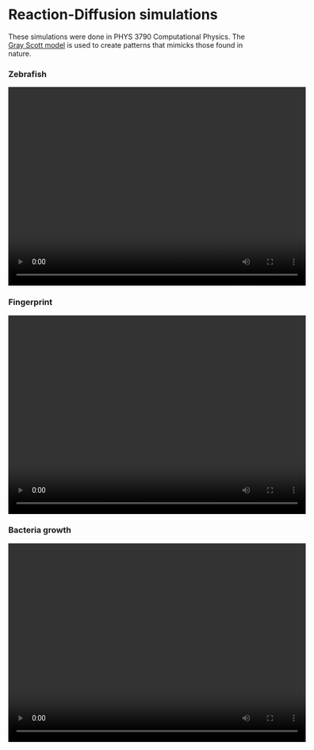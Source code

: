 # Reaction-Diffusion simulations

These simulations were done in PHYS 3790 Computational Physics.
The [Gray Scott model](https://groups.csail.mit.edu/mac/projects/amorphous/GrayScott/) is used to create patterns that mimicks those found in nature.

### Zebrafish
<video height="400" width="600" controls autoplay loop>
  <source src="/reaction-diffusion/zebrafish.mp4" type="video/mp4">
</video>

### Fingerprint
<video height="400" width="600" controls autoplay loop>
  <source src="/reaction-diffusion/fingerprint.mp4" type="video/mp4">
</video>

### Bacteria growth
<video height="400" width="600" controls autoplay loop>
  <source src="/reaction-diffusion/bacteria1.mp4" type="video/mp4">
</video>
